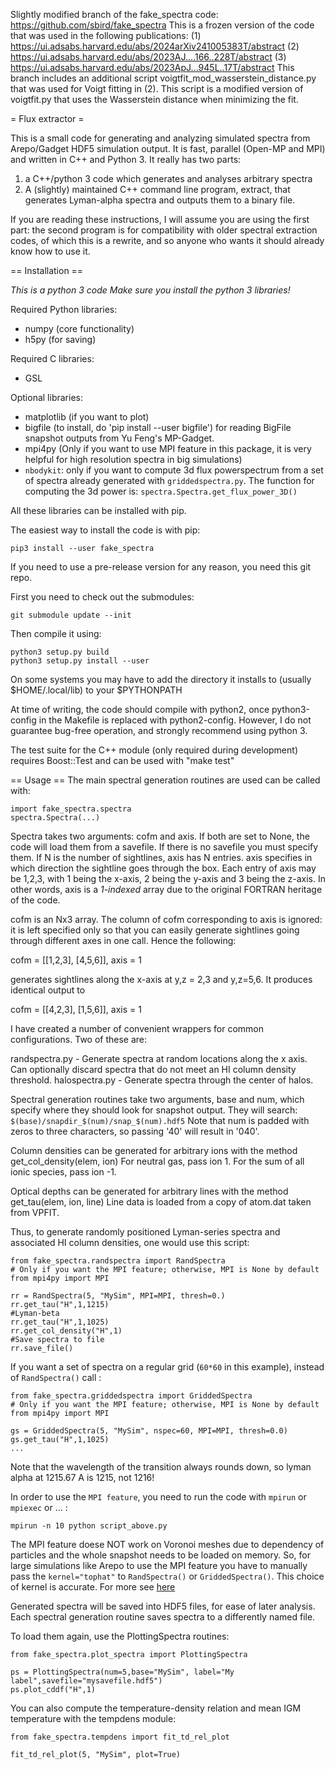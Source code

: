 Slightly modified branch of the fake_spectra code: https://github.com/sbird/fake_spectra
This is a frozen version of the code that was used in the following publications:
  (1) https://ui.adsabs.harvard.edu/abs/2024arXiv241005383T/abstract
  (2) https://ui.adsabs.harvard.edu/abs/2023AJ....166..228T/abstract
  (3) https://ui.adsabs.harvard.edu/abs/2023ApJ...945L..17T/abstract
This branch includes an additional script voigtfit_mod_wasserstein_distance.py that was used for Voigt fitting in (2).
This script is a modified version of voigtfit.py that uses the Wasserstein distance when minimizing the fit.
  

= Flux extractor =

This is a small code for generating and analyzing simulated spectra from
Arepo/Gadget HDF5 simulation output. It is fast, parallel (Open-MP and MPI) and written in C++ and Python 3.
It really has two parts:
1) a C++/python 3 code which generates and analyses arbitrary spectra
2) A (slightly) maintained C++ command line program, extract, that generates
Lyman-alpha spectra and outputs them to a binary file.

If you are reading these instructions, I will assume you are using the first part:
the second program is for compatibility with older spectral extraction codes,
of which this is a rewrite, and so anyone who wants it should already know
how to use it.

== Installation ==

*This is a python 3 code*
*Make sure you install the python 3 libraries!*

Required Python libraries:
- numpy (core functionality)
- h5py (for saving)

Required C libraries:
- GSL

Optional libraries:
- matplotlib (if you want to plot)
- bigfile (to install, do 'pip install --user bigfile') for reading BigFile snapshot outputs from Yu Feng's MP-Gadget.
- mpi4py (Only if you want to use MPI feature in this package, it is very helpful for high resolution spectra in big simulations)
- `nbodykit`: only if you want to compute 3d flux powerspectrum from a set of spectra already generated with `griddedspectra.py`. The function for computing the 3d power is: `spectra.Spectra.get_flux_power_3D()`

All these libraries can be installed with pip.

The easiest way to install the code is with pip:
```
pip3 install --user fake_spectra
```

If you need to use a pre-release version for any reason, you need this git repo.

First you need to check out the submodules:
```
git submodule update --init
```
Then compile it using:
```
python3 setup.py build
python3 setup.py install --user
```
On some systems you may have to add the directory it installs to
(usually $HOME/.local/lib) to your $PYTHONPATH

At time of writing, the code should compile with python2, once
python3-config in the Makefile is replaced with python2-config.
However, I do not guarantee bug-free operation, and strongly
recommend using python 3.

The test suite for the C++ module (only required during development)
requires Boost::Test and can be used with "make test"

== Usage ==
The main spectral generation routines are used can be called with:
```
import fake_spectra.spectra
spectra.Spectra(...)
```
Spectra takes two arguments: cofm and axis. If both are set to None,
the code will load them from a savefile. If there is no savefile you
must specify them. If N is the number of sightlines, axis has N entries.
axis specifies in which direction the sightline goes through the box.
Each entry of axis may be 1,2,3, with 1 being the x-axis, 2 being
the y-axis and 3 being the z-axis. In other words, axis is a
*1-indexed* array due to the original FORTRAN heritage of the code.

cofm is an Nx3 array. The column of cofm corresponding to axis is ignored:
it is left specified only so that you can easily generate sightlines
going through different axes in one call. Hence the following:

cofm = [[1,2,3], [4,5,6]], axis = 1

generates sightlines along the x-axis at y,z = 2,3 and y,z=5,6.
It produces identical output to

cofm = [[4,2,3], [1,5,6]], axis = 1

I have created a number of convenient wrappers for common configurations.
Two of these are:

randspectra.py - Generate spectra at random locations along the x axis.
Can optionally discard spectra that do not meet an HI column density threshold.
halospectra.py - Generate spectra through the center of halos.

Spectral generation routines take two arguments, base and num, which
specify where they should look for snapshot output. They will search:
`$(base)/snapdir_$(num)/snap_$(num).hdf5`
Note that num is padded with zeros to three characters, so passing '40' will result in '040'.

Column densities can be generated for arbitrary ions with the method get_col_density(elem, ion)
For neutral gas, pass ion 1. For the sum of all ionic species, pass ion -1.

Optical depths can be generated for arbitrary lines with the method get_tau(elem, ion, line)
Line data is loaded from a copy of atom.dat taken from VPFIT.

Thus, to generate randomly positioned Lyman-series spectra and associated HI column densities,
one would use this script:

```
from fake_spectra.randspectra import RandSpectra
# Only if you want the MPI feature; otherwise, MPI is None by default
from mpi4py import MPI

rr = RandSpectra(5, "MySim", MPI=MPI, thresh=0.)
rr.get_tau("H",1,1215)
#Lyman-beta
rr.get_tau("H",1,1025)
rr.get_col_density("H",1)
#Save spectra to file
rr.save_file()
```
If you want a set of spectra on a regular grid (`60*60` in this example), instead of `RandSpectra()` call :

```
from fake_spectra.griddedspectra import GriddedSpectra
# Only if you want the MPI feature; otherwise, MPI is None by default
from mpi4py import MPI

gs = GriddedSpectra(5, "MySim", nspec=60, MPI=MPI, thresh=0.0)
gs.get_tau("H",1,1025)
...

```

Note that the wavelength of the transition always rounds down,
so lyman alpha at 1215.67 A is 1215, not 1216!

In order to use the `MPI feature`, you need to run the code with `mpirun` or `mpiexec` or ... :

```
mpirun -n 10 python script_above.py

```

The MPI feature doese NOT work on Voronoi meshes due to dependency of particles and
the whole snapshot needs to be loaded on memory. So, for large simulations like Arepo 
to use the MPI feature you have to manually pass the `kernel="tophat"` to `RandSpectra()` 
or `GriddedSpectra()`. This choice of kernel is accurate. For more see [here](https://github.com/sbird/fake_spectra/blob/d0ec14e049fdced086fd9de9b9f16afddc1c71bc/fake_spectra/spectra.py#L76)

Generated spectra will be saved into HDF5 files, for ease of later analysis.
Each spectral generation routine saves spectra to a differently named file.

To load them again, use the PlottingSpectra routines:
```
from fake_spectra.plot_spectra import PlottingSpectra

ps = PlottingSpectra(num=5,base="MySim", label="My label",savefile="mysavefile.hdf5")
ps.plot_cddf("H",1)
```

You can also compute the temperature-density relation and mean IGM temperature with the tempdens module:

```
from fake_spectra.tempdens import fit_td_rel_plot

fit_td_rel_plot(5, "MySim", plot=True)
```
